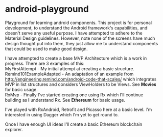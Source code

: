# android-playground
Playground for learning android components. This project is for personal development, to understand the Android framework's capabilities, and doesn't serve any useful purpose. I have attempted to adhere to the Material Design guidelines. However, note none of the screens have much design thought put into them, they just allow me to understand components that could be used to make good design.

I have attempted to create a base MVP Architecture which is a work in progress. There are 3 examples of this:
</br>MyFirstAttempt - My initial attempt at creating a basic structure.
</br>Remind101ExampleAdapted - An adaptation of an example from http://engineering.remind.com/android-code-that-scales/ which integrates MVP in list structures and considers ViewHolders to be Views. See <b>Movies</b> for basic usage.
</br>RxMvp - Finally I've started creating one using Rx which I'll continue building as I understand Rx. See <b>Ethereum</b> for basic usage.

I've played with RxAndroid, Retrofit and Picasso here at a basic level. I'm interested in using Dagger which I'm yet to get round to.

Once I have enough UI ideas I'll create a basic Ethereum blockchain explorer.
